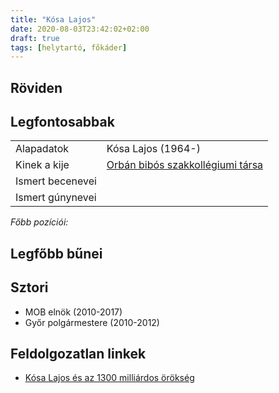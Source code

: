 ```yaml
---
title: "Kósa Lajos"
date: 2020-08-03T23:42:02+02:00
draft: true
tags: [helytartó, főkáder]
---
```


## Röviden

## Legfontosabbak

|                           |                                                                    |
| :---                      | :----                                                              |
| Alapadatok                | Kósa Lajos (1964-)                                                 |
| Kinek a kije              | [Orbán bibós szakkollégiumi társa](../orban-viktor)                |
| Ismert becenevei          |                                                                    |
| Ismert gúnynevei          |                                                                    |

*Főbb pozíciói:*


## Legfőbb bűnei

## Sztori

- MOB elnök (2010-2017)
- Győr polgármestere (2010-2012)

## Feldolgozatlan linkek

- [Kósa Lajos és az 1300 milliárdos örökség](https://index.hu/aktak/kosa_lajos_csenger_orokseg_1300_milliard_szabo_gaborne_matko_maria/)